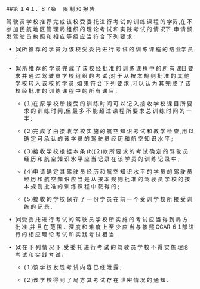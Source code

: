 ##第 １４１．８７条 　限 制 和 报 告

驾 驶 员 学 校 推 荐 完 成 该 校 受 委 托 进 行 考 试 的 训 练 课 程 的 学员 ,在 不 参 加 民 航 地 区 管 理 局 组 织 的 理 论 考 试 和 实 践 考 试 的 情 况下 ,申 请 颁 发 驾 驶 员 执 照 和 相 应 等 级 应 当 符 合 下 列 要 求 : 

- (a)所 推 荐 的 学 员 为 该 校 受 委 托 进 行 考 试 的 训 练 课 程 的 结 业学 员 ; 

- (b)所 推 荐 的 学 员 完 成 了 该 校 经 批 准 的 训 练 课 程 中 的 所 有 课目 要 求 并 通 过 驾 驶 员 学 校 组 织 的 考 试 ;对 于 从 按 本 规 则 批 准 的 其 他 学 校 转 入 该 校 的 学 员 ,如 果 符 合 下 列 要 求 ,可 以 认 为 其 完 成 了 该 校 经 批 准 的 训 练 课 程 中 的 所 有 课 目 :

  + (１)在 原 学 校 所 接 受 的 训 练 时 间 可 以 记 入 接 收 学 校 课 目 所 要 求 的 训 练 时 间 ,但 最 多 不 能 超 过 课 程 所 要 求 总 训 练 时 间 的 一 半 ;

  + (２)完 成 了 由 接 收 学 校 实 施 的 航 空 知 识 考 试 和 教 学 检 查 ,用 以 确 定 可 承 认 的 该 学 员 的 驾 驶 员 经 历 和 航 空 知 识 水 平 ;

  + (３)接 收 学 校 根 据 本 条 (b)(２)款 所 要 求 的 考 试 确 定 的 驾 驶 员 经 历 和 航 空 知 识 水 平 应 当 记 录 在 该 学 员 的 训 练 记 录 中 ;

  + (４)申 请 确 定 其 驾 驶 员 经 历 和 航 空 知 识 水 平 的 学 员 的 驾 驶 员 经 历 和 航 空 知 识 应 当 是 从 按 本 规 则 批 准 的 驾 驶 员 学 校 的 按 本 规 则 批 准 的 训 练 课 程 中 获 得 的 ;

  + (５)接 收 的 学 校 保 存 了 一 份 学 员 在 前 一 个 受 训 学 校 所 接 受 训 练 的 记 录 .

- (c)受 委 托 进 行 考 试 的 驾 驶 员 学 校 所 实 施 的 考 试 应 当 得 到 局 方 批 准 ,并 且 在 范 围 、深 度 和 难 度 上 至 少 应 当 与 按 照 CCAR ６１部 进 行 的 相 应 理 论 考 试 和 实 践 考 试 相 当 . 

- (d)在 下 列 情 况 下 ,受 委 托 进 行 考 试 的 驾 驶 员 学 校 不 得 实 施 理论 考 试 和 实 践 考 试 : 

  + (１)该 学 校 发 现 考 试 内 容 已 经 泄 露 ; 

  + (２)该 学 校 得 到 了 局 方 其 考 试 存 在 泄 密 情 况 的 通 知 .